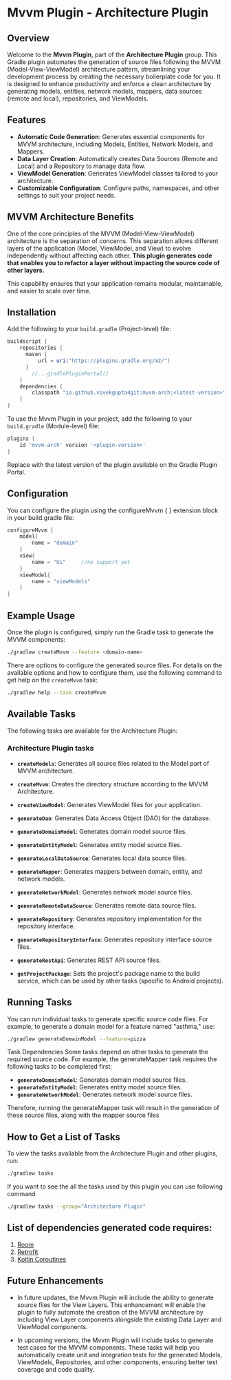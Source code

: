 # Mvvm Plugin - Architecture Plugin

## Overview

Welcome to the **Mvvm Plugin**, part of the **Architecture Plugin** group.
This Gradle plugin automates the generation of source files following the MVVM (Model-View-ViewModel) architecture pattern,
streamlining your development process by creating the necessary boilerplate code for you.
It is designed to enhance productivity and enforce a clean architecture by generating models, entities, network models, mappers, data sources (remote and local),
repositories, and ViewModels.

## Features

- **Automatic Code Generation**: Generates essential components for MVVM architecture, including Models, Entities, Network Models, and Mappers.
- **Data Layer Creation**: Automatically creates Data Sources (Remote and Local) and a Repository to manage data flow.
- **ViewModel Generation**: Generates ViewModel classes tailored to your architecture.
- **Customizable Configuration**: Configure paths, namespaces, and other settings to suit your project needs.

## MVVM Architecture Benefits

One of the core principles of the MVVM (Model-View-ViewModel) architecture is the separation of concerns. This separation allows different layers of the application (Model, ViewModel, and View)
to evolve independently without affecting each other.
**This plugin generates code that enables you to refactor a layer without impacting the source code of other layers.**

This capability ensures that your application remains modular, maintainable, and easier to scale over time.

## Installation

Add the following to your `build.gradle` (Project-level) file:

```groovy
buildscript {
    repositories {
      maven {
          url = uri("https://plugins.gradle.org/m2/")
      }
        //...gradlePluginPortal()
    }
    dependencies {
        classpath "io.github.vivekgupta4git:mvvm-arch:<latest-version>"
    }
}
```
To use the Mvvm Plugin in your project, add the following to your `build.gradle` (Module-level) file:
```groovy
plugins {
    id 'mvvm-arch' version '<plugin-version>'
}
```
Replace <plugin-version> with the latest version of the plugin available on the Gradle Plugin Portal.

## Configuration
You can configure the plugin using the configureMvvm { } extension block in your build.gradle file:
```groovy
configureMvvm {
    model{
        name = "domain"
    }
    view{
        name = "Ui"     //no support yet
    }
    viewModel{
        name = "viewModels"
    }
}
```
## Example Usage
Once the plugin is configured, simply run the Gradle task to generate the MVVM components:
```bash 
./gradlew createMvvm --feature <domain-name>
```
There are options to configure the generated source files.
For details on the available options and how to configure them,
use the following command to get help on the `createMvvm` task:
```bash
./gradlew help --task createMvvm
```
## Available Tasks

The following tasks are available for the Architecture Plugin:

### Architecture Plugin tasks

- **`createModels`**: Generates all source files related to the Model part of MVVM architecture.

- **`createMvvm`**: Creates the directory structure according to the MVVM Architecture.

- **`createViewModel`**: Generates ViewModel files for your application.

- **`generateDao`**: Generates Data Access Object (DAO) for the database.

- **`generateDomainModel`**: Generates domain model source files.

- **`generateEntityModel`**: Generates entity model source files.

- **`generateLocalDataSource`**: Generates local data source files.

- **`generateMapper`**: Generates mappers between domain, entity, and network models.

- **`generateNetworkModel`**: Generates network model source files.

- **`generateRemoteDataSource`**: Generates remote data source files.

- **`generateRepository`**: Generates repository implementation for the repository interface.

- **`generateRepositoryInterface`**: Generates repository interface source files.

- **`generateRestApi`**: Generates REST API source files.

- **`getProjectPackage`**: Sets the project's package name to the build service, which can be used by other tasks (specific to Android projects).

## Running Tasks
You can run individual tasks to generate specific source code files. For example, to generate a domain model for a feature named "asthma," use:
```bash
./gradlew generateDomainModel --feature=pizza 
```
Task Dependencies
Some tasks depend on other tasks to generate the required source code. For example, the generateMapper task requires the following tasks to be completed first:
- **`generateDomainModel`**: Generates domain model source files.
- **`generateEntityModel`**: Generates entity model source files.
- **`generateNetworkModel`**: Generates network model source files.

Therefore, running the generateMapper task will result in the generation of these source files, along with the mapper source files

## How to Get a List of Tasks
To view the tasks available from the Architecture Plugin and other plugins, run:
```bash
./gradlew tasks
````
If you want to see the all the tasks used by this plugin you can use following command
```bash
./gradlew tasks --group="Architecture Plugin"
```

## List of dependencies generated code requires:
1. [Room](https://developer.android.com/jetpack/androidx/releases/room)
2. [Retrofit](https://square.github.io/retrofit/)
3. [Kotlin Coroutines](https://github.com/Kotlin/kotlinx.coroutines?tab=readme-ov-file#android)

## Future Enhancements

- In future updates, the Mvvm Plugin will include the ability to generate source files for the View Layers.
  This enhancement will enable the plugin to fully automate the creation of the MVVM architecture
  by including View Layer components alongside the existing Data Layer and ViewModel components.

- In upcoming versions, the Mvvm Plugin will include tasks to generate test cases for the MVVM components.
  These tasks will help you automatically create unit and integration tests for the generated Models, ViewModels,
  Repositories, and other components, ensuring better test coverage and code quality.


